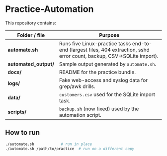 # Practice-Automation

This repository contains:

| Folder / file | Purpose |
|---------------|---------|
| **automate.sh** | Runs five Linux-practice tasks end-to-end (largest files, 404 extraction, sshd error count, backup, CSV→SQLite import). |
| **automated_output/** | Sample output generated by `automate.sh`. |
| **docs/** | README for the practice bundle. |
| **logs/** | Fake web-access and syslog data for grep/awk drills. |
| **data/** | `customers.csv` used for the SQLite import task. |
| **scripts/** | `backup.sh` (now fixed) used by the automation script. |

## How to run

```bash
./automate.sh            # run in place
./automate.sh /path/to/practice  # run on a different copy
